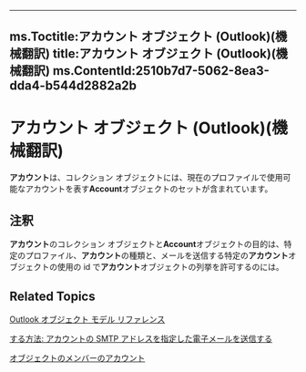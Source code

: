 

---
ms.Toctitle:アカウント オブジェクト (Outlook)(機械翻訳)
title:アカウント オブジェクト (Outlook)(機械翻訳)
ms.ContentId:2510b7d7-5062-8ea3-dda4-b544d2882a2b
---
# アカウント オブジェクト (Outlook)(機械翻訳)




**アカウント**は、コレクション オブジェクトには、現在のプロファイルで使用可能なアカウントを表す**Account**オブジェクトのセットが含まれています。

## 注釈
**アカウント**のコレクション オブジェクトと**Account**オブジェクトの目的は、特定のプロファイル、**アカウント**の種類と、メールを送信する特定の**アカウント**オブジェクトの使用の id で**アカウント**オブジェクトの列挙を許可するのには。



## Related Topics

[Outlook オブジェクト モデル リファレンス](73221b13-d8d8-99b8-3394-b95dbbfd5ddc.md)

[する方法: アカウントの SMTP アドレスを指定した電子メールを送信する](5e5f707d-8771-bd5f-945b-58537732d99a.md)

[オブジェクトのメンバーのアカウント](cfcc988a-385a-b725-f8ed-00ae7b6dff3b.md)




